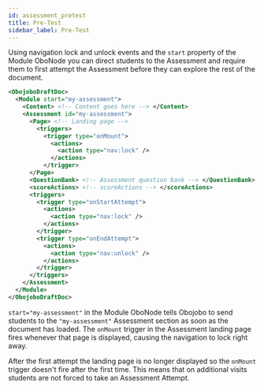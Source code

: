 ```yaml
---
id: assessment_pretest
title: Pre-Test
sidebar_label: Pre-Test
---
```


Using navigation lock and unlock events and the `start` property of the Module OboNode you can direct students to the Assessment and require them to first attempt the Assessment before they can explore the rest of the document.

```xml
<ObojoboDraftDoc>
  <Module start="my-assessment">
    <Content> <!-- Content goes here --> </Content>
    <Assessment id="my-assessment">
      <Page> <!-- Landing page -->
        <triggers>
          <trigger type="onMount">
            <actions>
              <action type="nav:lock" />
            </actions>
          </trigger>
      </Page>
      <QuestionBank> <!-- Assessment question bank --> </QuestionBank>
      <scoreActions> <!-- scoreActions --> </scoreActions>
      <triggers>
        <trigger type="onStartAttempt">
          <actions>
            <action type="nav:lock" />
          </actions>
        </trigger>
        <trigger type="onEndAttempt">
          <actions>
            <action type="nav:unlock" />
          </actions>
        </trigger>
      </triggers>
    </Assessment>
  </Module>
</ObojoboDraftDoc>
```

`start="my-assessment"` in the Module OboNode tells Obojobo to send students to the `"my-assessment"` Assessment section as soon as the document has loaded. The `onMount` trigger in the Assessment landing page fires whenever that page is displayed, causing the navigation to lock right away.

After the first attempt the landing page is no longer displayed so the `onMount` trigger doesn't fire after the first time. This means that on additional visits students are not forced to take an Assessment Attempt.
